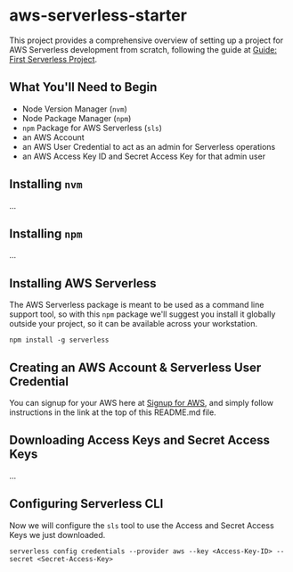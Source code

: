 # aws-serverless-starter
This project provides a comprehensive overview of setting up a project for AWS Serverless development from scratch, following the guide at [Guide: First Serverless Project](https://medium.com/serverlessguru/guide-first-serverless-project-630b91366505).

## What You'll Need to Begin
* Node Version Manager (`nvm`)
* Node Package Manager (`npm`)
* `npm` Package for AWS Serverless (`sls`)
* an AWS Account
* an AWS User Credential to act as an admin for Serverless operations
* an AWS Access Key ID and Secret Access Key for that admin user

## Installing `nvm`
...

## Installing `npm`
...

## Installing AWS Serverless
The AWS Serverless package is meant to be used as a command line support tool, so with this `npm` package we'll suggest you install it globally outside your project, so it can be available across your workstation.
```
npm install -g serverless
```

## Creating an AWS Account & Serverless User Credential
You can signup for your AWS here at [Signup for AWS](https://portal.aws.amazon.com/billing/signup), and simply follow instructions in the link at the top of this README.md file.

## Downloading Access Keys and Secret Access Keys
...

## Configuring Serverless CLI
Now we will configure the `sls` tool to use the Access and Secret Access Keys we just downloaded.
```
serverless config credentials --provider aws --key <Access-Key-ID> --secret <Secret-Access-Key>
```
